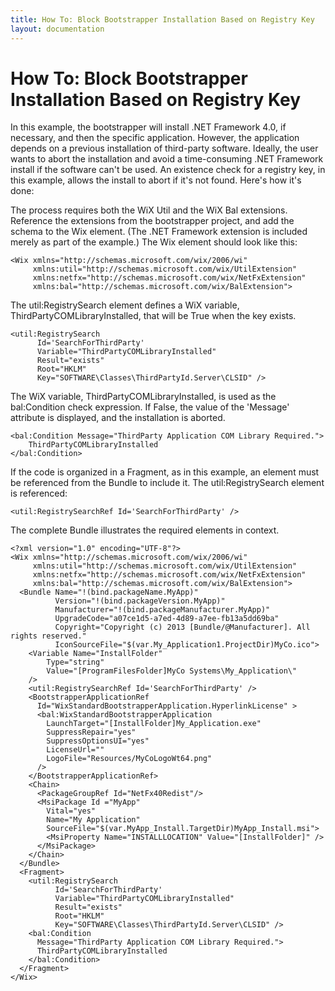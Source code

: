 ```yaml
---
title: How To: Block Bootstrapper Installation Based on Registry Key
layout: documentation
---
```

# How To: Block Bootstrapper Installation Based on Registry Key

In this example, the bootstrapper will install .NET Framework 4.0, if necessary, and then the specific application.
However, the application depends on a previous installation of third-party software. Ideally, the user wants to abort 
the installation and avoid a time-consuming .NET Framework install if the software can't be used.  An existence check
for a registry key, in this example, allows the install to abort if it's not found.  Here's how it's done:

The process requires both the WiX Util and the WiX Bal extensions.  Reference the extensions from the bootstrapper
project, and add the schema to the Wix element. (The .NET Framework extension is included merely as part of the example.)
The Wix element should look like this:

    <Wix xmlns="http://schemas.microsoft.com/wix/2006/wi" 
         xmlns:util="http://schemas.microsoft.com/wix/UtilExtension" 
         xmlns:netfx="http://schemas.microsoft.com/wix/NetFxExtension" 
         xmlns:bal="http://schemas.microsoft.com/wix/BalExtension">

The util:RegistrySearch element defines a WiX variable, ThirdPartyCOMLibraryInstalled, that will be True when 
the key exists.

    <util:RegistrySearch
          Id='SearchForThirdParty' 
          Variable="ThirdPartyCOMLibraryInstalled" 
          Result="exists"
          Root="HKLM"
          Key="SOFTWARE\Classes\ThirdPartyId.Server\CLSID" />

The WiX variable, ThirdPartyCOMLibraryInstalled, is used as the bal:Condition check expression.  If False, 
the value of the 'Message' attribute is displayed, and the installation is aborted.

    <bal:Condition Message="ThirdParty Application COM Library Required.">
        ThirdPartyCOMLibraryInstalled
    </bal:Condition>

If the code is organized in a Fragment, as in this example, an element must be referenced from the 
Bundle to include it. The util:RegistrySearch element is referenced:

    <util:RegistrySearchRef Id='SearchForThirdParty' />

The complete Bundle illustrates the required elements in context.

    <?xml version="1.0" encoding="UTF-8"?>
    <Wix xmlns="http://schemas.microsoft.com/wix/2006/wi" 
         xmlns:util="http://schemas.microsoft.com/wix/UtilExtension" 
         xmlns:netfx="http://schemas.microsoft.com/wix/NetFxExtension" 
         xmlns:bal="http://schemas.microsoft.com/wix/BalExtension">
      <Bundle Name="!(bind.packageName.MyApp)" 
              Version="!(bind.packageVersion.MyApp)" 
              Manufacturer="!(bind.packageManufacturer.MyApp)" 
              UpgradeCode="a07ce1d5-a7ed-4d89-a7ee-fb13a5dd69ba" 
              Copyright="Copyright (c) 2013 [Bundle/@Manufacturer]. All rights reserved."
              IconSourceFile="$(var.My_Application1.ProjectDir)MyCo.ico">
        <Variable Name="InstallFolder" 
            Type="string" 
            Value="[ProgramFilesFolder]MyCo Systems\My_Application\"
        /> 
        <util:RegistrySearchRef Id='SearchForThirdParty' />
        <BootstrapperApplicationRef 
          Id="WixStandardBootstrapperApplication.HyperlinkLicense" >
          <bal:WixStandardBootstrapperApplication 
            LaunchTarget="[InstallFolder]My_Application.exe" 
            SuppressRepair="yes" 
            SuppressOptionsUI="yes"
            LicenseUrl=""
            LogoFile="Resources/MyCoLogoWt64.png"
          />
        </BootstrapperApplicationRef>
        <Chain>
          <PackageGroupRef Id="NetFx40Redist"/>
          <MsiPackage Id ="MyApp" 
            Vital="yes" 
            Name="My Application" 
            SourceFile="$(var.MyApp_Install.TargetDir)MyApp_Install.msi">
            <MsiProperty Name="INSTALLLOCATION" Value="[InstallFolder]" />
          </MsiPackage>
        </Chain>
      </Bundle>
      <Fragment>
        <util:RegistrySearch
              Id='SearchForThirdParty' 
              Variable="ThirdPartyCOMLibraryInstalled" 
              Result="exists"
              Root="HKLM"
              Key="SOFTWARE\Classes\ThirdPartyId.Server\CLSID" />
        <bal:Condition 
          Message="ThirdParty Application COM Library Required.">
          ThirdPartyCOMLibraryInstalled
        </bal:Condition>
      </Fragment>
    </Wix>
